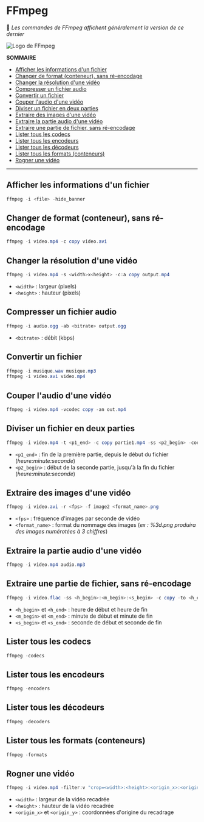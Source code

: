 # FFmpeg

💠 _Les commandes de FFmpeg affichent généralement la version de ce dernier_

![Logo de FFmpeg](https://nsa40.casimages.com/img/2021/03/14/210314041423969272.png)

**SOMMAIRE**
+ [Afficher les informations d'un fichier](#afficher-les-informations-dun-fichier)
+ [Changer de format (conteneur), sans ré-encodage](#changer-de-format-conteneur-sans-ré-encodage)
+ [Changer la résolution d'une vidéo](#changer-la-résolution-dune-vidéo)
+ [Compresser un fichier audio](#compresser-un-fichier-audio)
+ [Convertir un fichier](#convertir-un-fichier)
+ [Couper l'audio d'une vidéo](#couper-laudio-dune-vidéo)
+ [Diviser un fichier en deux parties](#diviser-un-fichier-en-deux-parties)
+ [Extraire des images d'une vidéo](#extraire-des-images-dune-vidéo)
+ [Extraire la partie audio d'une vidéo](#extraire-la-partie-audio-dune-vidéo)
+ [Extraire une partie de fichier, sans ré-encodage](#extraire-une-partie-de-fichier-sans-ré-encodage)
+ [Lister tous les codecs](#lister-tous-les-codecs)
+ [Lister tous les encodeurs](#lister-tous-les-encodeurs)
+ [Lister tous les décodeurs](#lister-tous-les-décodeurs)
+ [Lister tous les formats (conteneurs)](#lister-tous-les-formats-conteneurs)
+ [Rogner une vidéo](#rogner-une-vidéo)

---

## Afficher les informations d'un fichier

```powershell
ffmpeg -i <file> -hide_banner
```

## Changer de format (conteneur), sans ré-encodage

```powershell
ffmpeg -i video.mp4 -c copy video.avi
```

## Changer la résolution d'une vidéo

```powershell
ffmpeg -i video.mp4 -s <width>x<height> -c:a copy output.mp4
```
+ `<width>` : largeur (pixels)
+ `<height>` : hauteur (pixels)

## Compresser un fichier audio

```powershell
ffmpeg -i audio.ogg -ab <bitrate> output.ogg
```
+ `<bitrate>` : débit (kbps)

## Convertir un fichier

```powershell
ffmpeg -i musique.wav musique.mp3
ffmpeg -i video.avi video.mp4
```

## Couper l'audio d'une vidéo

```powershell
ffmpeg -i video.mp4 -vcodec copy -an out.mp4
```

## Diviser un fichier en deux parties

```powershell
ffmpeg -i video.mp4 -t <p1_end> -c copy partie1.mp4 -ss <p2_begin> -codec copy partie2.mp4
```
+ `<p1_end>` : fin de la première partie, depuis le début du fichier (_heure:minute:seconde_)
+ `<p2_begin>` : début de la seconde partie, jusqu'à la fin du fichier (_heure:minute:seconde_)

## Extraire des images d'une vidéo

```powershell
ffmpeg -i video.avi -r <fps> -f image2 <format_name>.png
```
+ `<fps>` : fréquence d'images par seconde de vidéo
+ `<format_name>` : format du nommage des images (_ex : %3d.png produira des images numérotées à 3 chiffres_)

## Extraire la partie audio d'une vidéo

```powershell
ffmpeg -i video.mp4 audio.mp3
```

## Extraire une partie de fichier, sans ré-encodage

```powershell
ffmpeg -i video.flac -ss <h_begin>:<m_begin>:<s_begin> -c copy -to <h_end>:<m_end>:<s_end> out.flac
```
+ `<h_begin>` et `<h_end>` : heure de début et heure de fin
+ `<m_begin>` et `<m_end>` : minute de début et minute de fin
+ `<s_begin>` et `<s_end>` : seconde de début et seconde de fin

## Lister tous les codecs

```powershell
ffmpeg -codecs
```

## Lister tous les encodeurs

```powershell
ffmpeg -encoders
```

## Lister tous les décodeurs

```powershell
ffmpeg -decoders
```

## Lister tous les formats (conteneurs)

```powershell
ffmpeg -formats
```

## Rogner une vidéo

```powershell
ffmpeg -i video.mp4 -filter:v "crop=<width>:<height>:<origin_x>:<origin_y>" output.mp4
```
+ `<width>` : largeur de la vidéo recadrée
+ `<height>` : hauteur de la vidéo recadrée
+ `<origin_x>` et `<origin_y>` : coordonnées d'origine du recadrage
